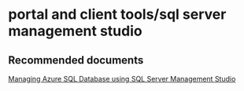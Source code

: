 <properties
	pageTitle="portal and client tools/sql server management studio"
	description="portal and client tools/sql server management studio"
	service="microsoft.sql"
	resource="servers"
	authors="emlisa"
	displayOrder=""
	selfHelpType="generic"
	supportTopicIds="32630456"
	productPesIds="13491"
	cloudEnvironments="public"
/>

# portal and client tools/sql server management studio
## **Recommended documents**
[Managing Azure SQL Database using SQL Server Management Studio](https://azure.microsoft.com/documentation/articles/sql-database-manage-azure-ssms/)